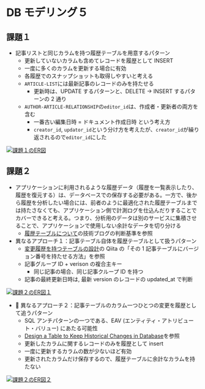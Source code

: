 # DB モデリング５

## 課題１

- 記事リストと同じカラムを持つ履歴テーブルを用意するパターン
  - 更新していないカラムも含めてレコードを履歴として INSERT
  - 一度に多くのカラムを更新する場合に有効
  - 各履歴でのスナップショットも取得しやすいと考える
  - `ARTICLE-LIST`には最新記事のレコードのみを持たせる
    - 更新時は、UPDATE するパターンと、DELETE → INSERT するパターンの 2 通り
  - `AUTHOR-ARTICLE-RELATIONSHIP`の`editor_id`は、作成者・更新者の両方を含む
    - 一番古い編集日時 = ドキュメント作成日時 という考え方
    - `creator_id`, `updator_id`という分け方を考えたが、`creator_id`が繰り返されるので`editor_id`にした

[![課題１のER図](https://mermaid.ink/img/pako:eNrVlM1qwkAQx19l2XPzAt6kWgyVKmoPhYCs2VUDyUaSTUFUKIoiLQVP_cAeeqgglJYWhNKC-DCa1L5FVxOT-EEpvRVyWGZ-85_5TzapQVnHBEYgMWIKKhlIk6hEo8e5RCojJMVsDtTrgqDXgBeKZnLifjIuZOLJaE5MHWUTYhpEQIGoOi2ZeabzYg_5Y_UP5ErMyyV4g1TmhAvIOmVIoebm7DWJAmBZCgb8SR8CCX6-Db_6nflZW4xJcJE9RYZcRgagSCPhvN27XACNkOTOmYIWBCtMN_L8dLCz0xJCBlNklfjUfHgz-7hwEbdXeHvb84f5YHimMJX42WlzMm0-TFvdaetxnVvsiVDmk3anbT-_uwxTNGIypFWAbBDECM6jAJyN75xuz7keOLfNTdyq4E3c6Y-cq5cAX3O2em3b5uzXgfM0-vW-_o__lRmMOVeo-m5cwy4duimBtlux0Pfp-WRsn9-v7RbuQY0YGlIw_5CXa5UgKxONSDDCj5gUkaWyJcxRd9748rbCSBGpJtmDyGJ6tkplP-BS3j_Biza-AYHPsOw)](https://mermaid.live/edit#pako:eNrVlM1qwkAQx19l2XPzAt6kWgyVKmoPhYCs2VUDyUaSTUFUKIoiLQVP_cAeeqgglJYWhNKC-DCa1L5FVxOT-EEpvRVyWGZ-85_5TzapQVnHBEYgMWIKKhlIk6hEo8e5RCojJMVsDtTrgqDXgBeKZnLifjIuZOLJaE5MHWUTYhpEQIGoOi2ZeabzYg_5Y_UP5ErMyyV4g1TmhAvIOmVIoebm7DWJAmBZCgb8SR8CCX6-Db_6nflZW4xJcJE9RYZcRgagSCPhvN27XACNkOTOmYIWBCtMN_L8dLCz0xJCBlNklfjUfHgz-7hwEbdXeHvb84f5YHimMJX42WlzMm0-TFvdaetxnVvsiVDmk3anbT-_uwxTNGIypFWAbBDECM6jAJyN75xuz7keOLfNTdyq4E3c6Y-cq5cAX3O2em3b5uzXgfM0-vW-_o__lRmMOVeo-m5cwy4duimBtlux0Pfp-WRsn9-v7RbuQY0YGlIw_5CXa5UgKxONSDDCj5gUkaWyJcxRd9748rbCSBGpJtmDyGJ6tkplP-BS3j_Biza-AYHPsOw)

## 課題２

- アプリケーションに利用されるような履歴データ（履歴を一覧表示したり、履歴を復元する）は、データベースでの保存する必要がある。一方で、後から履歴を分析したい場合には、前者のように最適化された履歴テーブルまでは持たさなくても、アプリケーション側で計測ログを仕込んだりすることでカバーできると考える。つまり、分析用のデータは別のサービスに集積させることで、アプリケーションで使用しない余計なデータを切り分ける
  - [履歴テーブルについて](https://user-first.ikyu.co.jp/entry/history-table)の技術ブログの判断基準を参照
- 異なるアプローチ１：記事テーブル自体を履歴テーブルとして扱うパターン
  - [変更履歴を持つテーブルの設計](https://qiita.com/ak-ymst/items/2e8e92f212c807bb09a1)の Qiita の「その 1 記事テーブルにバージョン番号を持たせる方法」を参照
  - 記事グループ ID + verison の複合主キー
    - 同じ記事の場合、同じ記事クループ ID を持つ
  - 記事の最終更新日時は, 最新 version のレコードの updated_at で判断

[![課題２のER図１](https://mermaid.ink/img/pako:eNqd0m9LwkAcB_C3ctxj9wZ8Jmk4khRdzwZybacdbHdy3oRQIRyKEIGPsrCHRUIQQkF_KHox02XvottmulmPgj047j6_32_77trQYCaGaYh5lqA6R7ZOdZo50PLFslJQKxrodBSFtcFqK1PW1J1CTinnChlNLe5X8moJpMEhthitN6uCyeIV-V91cnhbpwA4DjGBfEp7QIefT9OvyWB50lezOgxOW4gbR4gDimwcP1-MzgLQjbX8c_xmhMExEoxX5XI3GDV_v_KHo9ioUDkNM6H8yaN_PttWiAtiWHitltOL-etpRKJXiqf0-zPjfqtlnTOnETT-UV5v5rl3nvvmueNERQvzJmF0A91RoHrPnnvruQ_J_AQRFo71_PB61547lJ2TzmBUYCrWcjHoL-5fIiOIjZsC2Y0oS2xW0QZGcfrjG_-yt83DUJM8ynXDZWowBW3MbURMeWHDzHQojrCNdZiWSxPXkGOJEEsa9cyZRP4tmK4hq4lTEDmCVY6psd6I1Orur3a732AXPS0)](https://mermaid.live/edit#pako:eNqd0m9LwkAcB_C3ctxj9wZ8Jmk4khRdzwZybacdbHdy3oRQIRyKEIGPsrCHRUIQQkF_KHox02XvottmulmPgj047j6_32_77trQYCaGaYh5lqA6R7ZOdZo50PLFslJQKxrodBSFtcFqK1PW1J1CTinnChlNLe5X8moJpMEhthitN6uCyeIV-V91cnhbpwA4DjGBfEp7QIefT9OvyWB50lezOgxOW4gbR4gDimwcP1-MzgLQjbX8c_xmhMExEoxX5XI3GDV_v_KHo9ioUDkNM6H8yaN_PttWiAtiWHitltOL-etpRKJXiqf0-zPjfqtlnTOnETT-UV5v5rl3nvvmueNERQvzJmF0A91RoHrPnnvruQ_J_AQRFo71_PB61547lJ2TzmBUYCrWcjHoL-5fIiOIjZsC2Y0oS2xW0QZGcfrjG_-yt83DUJM8ynXDZWowBW3MbURMeWHDzHQojrCNdZiWSxPXkGOJEEsa9cyZRP4tmK4hq4lTEDmCVY6psd6I1Orur3a732AXPS0)

- 🔞 異なるアプローチ２：記事テーブルのカラム一つひとつの変更を履歴として追うパターン
  - SQL アンチパターンの一つである、EAV (エンティティ・アトリビュート・バリュー) にあたる可能性
  - [Design a Table to Keep Historical Changes in Database](https://dev.to/zhiyueyi/design-a-table-to-keep-historical-changes-in-database-10fn?signin=true)を参照
  - 更新したカラムに関するレコードのみを履歴として insert
  - 一度に更新するカラムの数が少ないほど有効
  - 更新されたカラムだけ保存するので、履歴テーブルに余計なカラムを持たない

[![課題２のER図２](https://mermaid.ink/img/pako:eNqdk9FK3EAUhl9lmGv3BfZu6W4xdKmyG-8Cy5g5qwPJRLITi6yC3eCibQWvbEUvvFhBEUVBEKXWhxmTbt-ik500yUYpIszFMOc7c_7zz5k-tj0KuIrBrzOy5BPX4havLZizc61K02ibaH29UvH6KD2qtUzjXbNRaTWaNdOY-9ieNeZRFS2C4_GlXkd4KjlF3pj9H_LfZWmstlA3TJVue1wQxntl5X2LIxQEjCK15j8gC_--Pf1zOBxvbhl1CyfRVeLby8RHnLhQjEd7uwmwUbjyRUV5CaBMeH5H7d6_WGkCEV8w24GMGp_-eLr_qhFdq-jdc_1FPhcvmHAgi8rBoxyMZLgtw_NpLvEJuMjIaLgVXd5pRjAXeoK4K8j2gQigHZKDTw9H8fZe_P0kPhiU8WCFlvH48Cbev8rxqc70oz1vLbo-iS9uXu1W3lWXgUPz7sOhDH_KcF91Lz9fysG5DM9keDyd4zm0s0qcIHEtGu0owdHOrsKjzVFpLuBTGfz1rQhqoZQqBxbXMqW6Ge1DYQZy13RG4lxGjx8foi_HU67hGeyC7xJG1QedWGZhsQwuWLiqthS6JHDEBFaofonGZA5xtUucHsxgEgivvcbt7EBT6V9PTzf-AhbIn7M)](https://mermaid.live/edit#pako:eNqdk9FK3EAUhl9lmGv3BfZu6W4xdKmyG-8Cy5g5qwPJRLITi6yC3eCibQWvbEUvvFhBEUVBEKXWhxmTbt-ik500yUYpIszFMOc7c_7zz5k-tj0KuIrBrzOy5BPX4havLZizc61K02ibaH29UvH6KD2qtUzjXbNRaTWaNdOY-9ieNeZRFS2C4_GlXkd4KjlF3pj9H_LfZWmstlA3TJVue1wQxntl5X2LIxQEjCK15j8gC_--Pf1zOBxvbhl1CyfRVeLby8RHnLhQjEd7uwmwUbjyRUV5CaBMeH5H7d6_WGkCEV8w24GMGp_-eLr_qhFdq-jdc_1FPhcvmHAgi8rBoxyMZLgtw_NpLvEJuMjIaLgVXd5pRjAXeoK4K8j2gQigHZKDTw9H8fZe_P0kPhiU8WCFlvH48Cbev8rxqc70oz1vLbo-iS9uXu1W3lWXgUPz7sOhDH_KcF91Lz9fysG5DM9keDyd4zm0s0qcIHEtGu0owdHOrsKjzVFpLuBTGfz1rQhqoZQqBxbXMqW6Ge1DYQZy13RG4lxGjx8foi_HU67hGeyC7xJG1QedWGZhsQwuWLiqthS6JHDEBFaofonGZA5xtUucHsxgEgivvcbt7EBT6V9PTzf-AhbIn7M)
